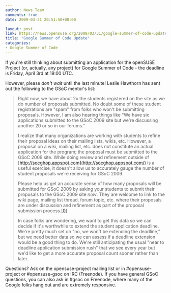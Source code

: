 ```yaml
---
author: News Team
comments: true
date: 2009-03-31 20:51:50+00:00

layout: post
link: https://news.opensuse.org/2009/03/31/google-summer-of-code-update/
title: "Google Summer of Code Update"
categories:
- Google Summer of Code
---
```

If you're still thinking about submitting an application for the openSUSE Project (or, actually, any project) for Google Summer of Code - the deadline is Friday, April 3rd at 19:00 UTC.

However, please _don't wait_ until the last minute! Leslie Hawthorn has sent out the following to the GSoC mentor's list:


<blockquote>Right now, we have about 2x the students registered on the site as we
do number of proposals submitted. No doubt some of these student
registrations are "spam" from folks who won't be submitting proposals.
However, I am also hearing things like "We have six applications
submitted to the GSoC 2009 site but we're discussing another 20 or so
in our forums."

I realize that many organizations are working with students to refine
their proposal ideas on their mailing lists, wikis, etc. However, a
proposal on a wiki, mailing list, etc. does not constitute an actual
application for the program; the proposal must be submitted to the
GSoC 2009 site. While doing review and refinement outside of
[http://socghop.appspot.com](http://socghop.appspot.com/) is a useful exercise, it doesn't allow us
to accurately gauge the number of student proposals we're receiving
for GSoC 2009.

Please help us get an accurate sense of how many proposals will be
submitted for GSoC 2009 by asking your students to submit their
proposals to the GSoC 2009 site *now*. They are welcome to link to the
wiki page, mailing list thread, forum topic, etc. where their
proposals are under discussion and refinement as part of the proposal
submission process.[[0](http://socghop.appspot.com/document/show/program/google/gsoc2009/userguide#depth_studentapply)]

In case folks are wondering, we want to get this data so we can decide
if it's worthwhile to extend the student application deadline. We're
pretty much set on "no, we won't be extending the deadline," but we
need better data so we can assess if a deadline extension would be a
good thing to do. We're still anticipating the usual "near to deadline
application submission rush" that we see every year but we'd like to
get a more accurate proposal count sooner rather than later.</blockquote>


Questions? Ask on the opensuse-project mailing list or in #opensuse-project or #opensuse-gsoc on IRC (Freenode). If you have general GSoC questions, you can also ask in #gsoc on Freenode, where many of the Google folks hang out and are extremely responsive.		
